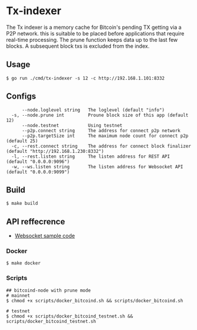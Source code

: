 # Tx-indexer
The Tx indexer is a memory cache for Bitcoin's pending TX getting via a P2P network. this is suitable to be placed before applications that require real-time processing. The prune function keeps data up to the last few blocks. A subsequent block txs is excluded from the index.

## Usage
```
$ go run ./cmd/tx-indexer -s 12 -c http://192.168.1.101:8332
```
## Configs
```
      --node.loglevel string   The loglevel (default "info")
  -s, --node.prune int         Proune block size of this app (default 12)
      --node.testnet           Using testnet
      --p2p.connect string     The address for connect p2p network
      --p2p.targetSize int     The maximum node count for connect p2p (default 25)
  -c, --rest.connect string    The address for connect block finalizer (default "http://192.168.1.230:8332")
  -l, --rest.listen string     The listen address for REST API (default "0.0.0.0:9096")
  -w, --ws.listen string       The listen address for Websocket API (default "0.0.0.0:9099")

```
## Build 
```
$ make build
```
## API reffecrence

- [Websocket sample code](./examples/websocket_sample/websocket_sample.go)

### Docker
```
$ make docker
```
### Scripts
```
## bitcoind-node with prune mode
# mainnet
$ chmod +x scripts/docker_bitcoind.sh && scripts/docker_bitcoind.sh  

# testnet
$ chmod +x scripts/docker_bitcoind_testnet.sh && scripts/docker_bitcoind_testnet.sh
```